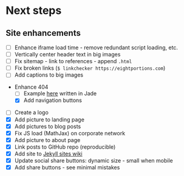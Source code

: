 # Next steps

## Site enhancements
* [ ] Enhance iframe load time - remove redundant script loading, etc.
* [ ] Vertically center header text in big images
* [ ] Fix sitemap - link to references - append `.html`
* [ ] Fix broken links (`$ linkchecker https://eightportions.com`)
* [ ] Add captions to big images
* Enhance 404
  * [ ] Example [here](http://codepen.io/koenigsegg1/pen/VawWov) written in Jade
  * [x] Add navigation buttons
* [ ] Create a logo
* [x] Add picture to landing page
* [x] Add pictures to blog posts
* [x] Fix JS load (MathJax) on corporate network
* [x] Add picture to about page
* [x] Link posts to GitHub repo (reproducible)
* [x] Add site to [Jekyll sites wiki](https://github.com/jekyll/jekyll/wiki/sites)
* [x] Update social share buttons: dynamic size - small when mobile
* [x] Add share buttons - see minimal mistakes
